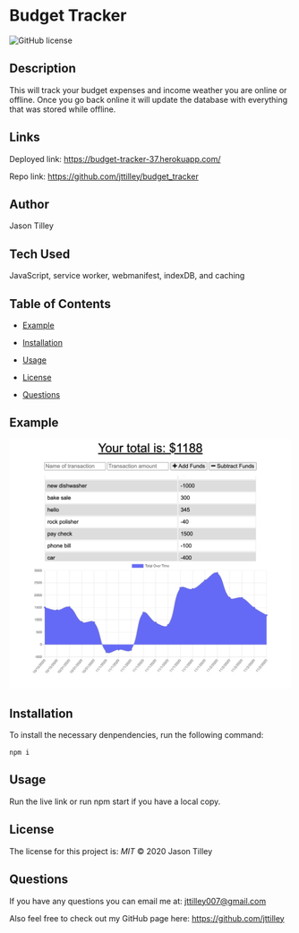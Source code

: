 # Budget Tracker

![GitHub license](https://img.shields.io/badge/License-MIT-blue.svg)

## Description
This will track your budget expenses and income weather you are online or offline. Once you go back online it will update the database with everything that was stored while offline.

## Links
Deployed link: https://budget-tracker-37.herokuapp.com/

Repo link: https://github.com/jttilley/budget_tracker

## Author
Jason Tilley

## Tech Used
JavaScript, service worker, webmanifest, indexDB, and caching

## Table of Contents
  * [Example](#example)
    
  * [Installation](#installation)
  
  * [Usage](#usage)
  
  * [License](#license)
  
  * [Questions](#questions)
    

## Example
![example](./public/images/Screen_Shot.png)

## Installation
To install the necessary denpendencies, run the following command:
```
npm i
```

## Usage
Run the live link or run npm start if you have a local copy.

## License
The license for this project is: *MIT* ©  2020 Jason Tilley

## Questions
If you have any questions you can email me at: jttilley007@gmail.com

Also feel free to check out my GitHub page here: https://github.com/jttilley
  

